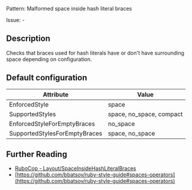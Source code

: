 Pattern: Malformed space inside hash literal braces

Issue: -

## Description

Checks that braces used for hash literals have or don't have surrounding space depending on configuration.

## Default configuration

Attribute | Value
--- | ---
EnforcedStyle | space
SupportedStyles | space, no_space, compact
EnforcedStyleForEmptyBraces | no_space
SupportedStylesForEmptyBraces | space, no_space

## Further Reading

* [RuboCop - Layout/SpaceInsideHashLiteralBraces](https://docs.rubocop.org/rubocop/cops_layout.html#layoutspaceinsidehashliteralbraces)
* [https://github.com/bbatsov/ruby-style-guide#spaces-operators](https://github.com/bbatsov/ruby-style-guide#spaces-operators)
